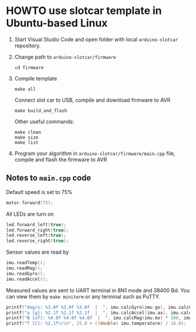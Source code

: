 # HOWTO use slotcar template in Ubuntu-based Linux

1. Start Visual Studio Code and open folder with local `arduino-slotcar` repository.

2. Change path to `arduino-slotcar/firmware`

   ```shell
   cd firmware
   ```

3. Compile template

   ```shell
   make all
   ```

   Connect slot car to USB, compile and download firmware to AVR

   ```shell
   make build_and_flash
   ```

   Other useful commands:

   ```shell
   make clean
   make size
   make list
   ```

4. Program your algorithm in `arduino-slotcar/firmware/main.cpp` file, compile and flash the firmware to AVR

## Notes to `main.cpp` code

Default speed is set to 75%

```c
motor.forward(75);
```

All LEDs are turn on

```c
led.forward_left(true);
led.forward_right(true);
led.reverse_left(true);
led.reverse_right(true);
```

Sensor values are read by

```c
imu.readTemp();
imu.readMag();
imu.readGyro();
imu.readAccel();
```

Measured values are sent to UART terminal in 8N1 mode and 38400 Bd. You can view them by `make miniterm` or any terminal such as PuTTY.

```c
printf("deg/s: %3.0f %3.0f %3.0f  |  ", imu.calcGyro(imu.gx), imu.calcGyro(imu.gy), imu.calcGyro(imu.gz));
printf("a [g]: %2.1f %2.1f %2.1f  |  ", imu.calcAccel(imu.ax), imu.calcAccel(imu.ay), imu.calcAccel(imu.az));
printf("B [uT]: %4.0f %4.0f %4.0f  |  ", imu.calcMag(imu.mx) * 100, imu.calcMag(imu.my) * 100, imu.calcMag(imu.mz) * 100);
printf("T [C]: %2.1f\r\n", 25.0 + ((double) imu.temperature) / 16.0);
```
